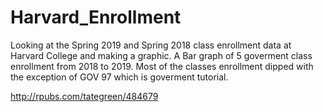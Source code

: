# Harvard_Enrollment

Looking at the Spring 2019 and Spring 2018 class enrollment data at Harvard College and making a graphic.  A Bar graph of 5 goverment class enrollment from 2018 to 2019. Most of the classes enrollment dipped with the exception of GOV 97 which is goverment tutorial.  

http://rpubs.com/tategreen/484679
